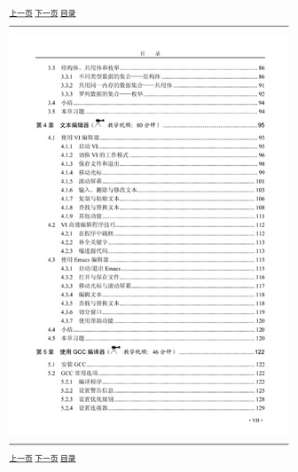 [上一页](006.md) [下一页](008.md) [目录](../README.md)

***

![007](../images/007.png)

***

[上一页](006.md) [下一页](008.md) [目录](../README.md)
